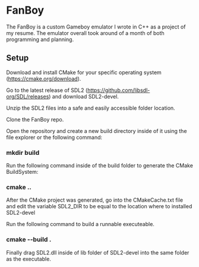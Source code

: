 # FanBoy

The FanBoy is a custom Gameboy emulator I wrote in C++ as a project of my resume.  The emulator overall took around of a month of both programming and planning.  

## Setup
Download and install CMake for your specific operating system (https://cmake.org/download).  

Go to the latest release of SDL2 (https://github.com/libsdl-org/SDL/releases) and download SDL2-devel.  

Unzip the SDL2 files into a safe and easily accessible folder location.  

Clone the FanBoy repo.  

Open the repository and create a new build directory inside of it using the file explorer or the following command:
### mkdir build

Run the following command inside of the build folder to generate the CMake BuildSystem:
### cmake ..

After the CMake project was generated,  go into the CMakeCache.txt file and edit the variable SDL2_DIR to be equal to the location where to installed SDL2-devel

Run the following command to build a runnable executeable.  
### cmake --build .

Finally drag SDL2.dll inside of lib folder of SDL2-devel into the same folder as the executable.
